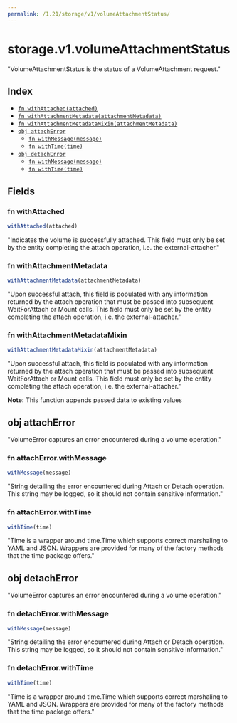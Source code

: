 ```yaml
---
permalink: /1.21/storage/v1/volumeAttachmentStatus/
---
```


# storage.v1.volumeAttachmentStatus

"VolumeAttachmentStatus is the status of a VolumeAttachment request."

## Index

* [`fn withAttached(attached)`](#fn-withattached)
* [`fn withAttachmentMetadata(attachmentMetadata)`](#fn-withattachmentmetadata)
* [`fn withAttachmentMetadataMixin(attachmentMetadata)`](#fn-withattachmentmetadatamixin)
* [`obj attachError`](#obj-attacherror)
  * [`fn withMessage(message)`](#fn-attacherrorwithmessage)
  * [`fn withTime(time)`](#fn-attacherrorwithtime)
* [`obj detachError`](#obj-detacherror)
  * [`fn withMessage(message)`](#fn-detacherrorwithmessage)
  * [`fn withTime(time)`](#fn-detacherrorwithtime)

## Fields

### fn withAttached

```ts
withAttached(attached)
```

"Indicates the volume is successfully attached. This field must only be set by the entity completing the attach operation, i.e. the external-attacher."

### fn withAttachmentMetadata

```ts
withAttachmentMetadata(attachmentMetadata)
```

"Upon successful attach, this field is populated with any information returned by the attach operation that must be passed into subsequent WaitForAttach or Mount calls. This field must only be set by the entity completing the attach operation, i.e. the external-attacher."

### fn withAttachmentMetadataMixin

```ts
withAttachmentMetadataMixin(attachmentMetadata)
```

"Upon successful attach, this field is populated with any information returned by the attach operation that must be passed into subsequent WaitForAttach or Mount calls. This field must only be set by the entity completing the attach operation, i.e. the external-attacher."

**Note:** This function appends passed data to existing values

## obj attachError

"VolumeError captures an error encountered during a volume operation."

### fn attachError.withMessage

```ts
withMessage(message)
```

"String detailing the error encountered during Attach or Detach operation. This string may be logged, so it should not contain sensitive information."

### fn attachError.withTime

```ts
withTime(time)
```

"Time is a wrapper around time.Time which supports correct marshaling to YAML and JSON.  Wrappers are provided for many of the factory methods that the time package offers."

## obj detachError

"VolumeError captures an error encountered during a volume operation."

### fn detachError.withMessage

```ts
withMessage(message)
```

"String detailing the error encountered during Attach or Detach operation. This string may be logged, so it should not contain sensitive information."

### fn detachError.withTime

```ts
withTime(time)
```

"Time is a wrapper around time.Time which supports correct marshaling to YAML and JSON.  Wrappers are provided for many of the factory methods that the time package offers."